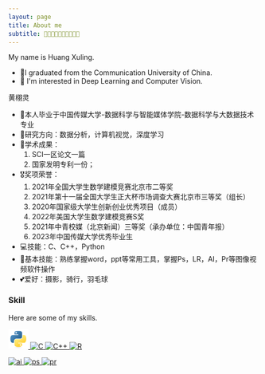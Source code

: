 ```yaml
---
layout: page
title: About me
subtitle: 💜💜💜💜💜💜💜💜💜💜
---
```


My name is Huang Xuling. 

- 🏫I graduated from the Communication University of China.
- 💖 I'm interested in Deep Learning and Computer Vision.

黄栩灵

- 🏫本人毕业于中国传媒大学-数据科学与智能媒体学院-数据科学与大数据技术专业
- 💖研究方向：数据分析，计算机视觉，深度学习
- 📖学术成果：
  1. SCI一区论文一篇
  2. 国家发明专利一份；  
- 🎖️奖项荣誉：
  1. 2021年全国大学生数学建模竞赛北京市二等奖
  2. 2021年第十一届全国大学生正大杯市场调查大赛北京市三等奖（组长）
  3. 2020年国家级大学生创新创业优秀项目（成员）
  4. 2022年美国大学生数学建模竞赛S奖
  5. 2021年中青校媒（北京新闻）三等奖（承办单位：中国青年报）
  6. 2023年中国传媒大学优秀毕业生
- 💻技能：C、C++，Python
- 💽基本技能：熟练掌握word，ppt等常用工具，掌握Ps，LR，AI，Pr等图像视频软件操作
- 💕爱好：摄影，骑行，羽毛球

### Skill
Here are some of my skills.
<!-- ![avatar]("https://raw.githubusercontent.com/devicons/devicon/master/icons/python/python-original.svg")
![avatar]("https://upload.wikimedia.org/wikipedia/commons/thumb/3/35/The_C_Programming_Language_logo.svg/800px-The_C_Programming_Language_logo.svg.png")
![avatar]("https://upload.wikimedia.org/wikipedia/commons/thumb/1/18/ISO_C%2B%2B_Logo.svg/800px-ISO_C%2B%2B_Logo.svg.png")
![avatar]("https://www.r-project.org/Rlogo.png")
![avatar]("https://www.adobe.com/content/dam/shared/images/product-icons/svg/illustrator.svg")
![avatar]("https://www.adobe.com/content/dam/acom/one-console/icons_rebrand/ps_appicon.svg")
![avatar]("https://www.adobe.com/content/dam/cct/creativecloud/business/teams/free-trial-new/desktop_premiere.svg") -->
<p align="left">
    <a href="https://www.python.org" target="_blank"> <img src="https://raw.githubusercontent.com/devicons/devicon/master/icons/python/python-original.svg" alt="python" width="40" height="40"/> </a>
    <a href="https://en.wikipedia.org/wiki/The_C_Programming_Language" target="_blank"> <img src="https://upload.wikimedia.org/wikipedia/commons/thumb/3/35/The_C_Programming_Language_logo.svg/800px-The_C_Programming_Language_logo.svg.png" alt="C" width="40" height="40"/> </a>
    <a href="https://en.wikipedia.org/wiki/C%2B%2B" target="_blank"> <img src="https://upload.wikimedia.org/wikipedia/commons/thumb/1/18/ISO_C%2B%2B_Logo.svg/800px-ISO_C%2B%2B_Logo.svg.png" alt="C++" width="40" height="40"/> </a>
    <a href="https://www.r-project.org/" target="_blank"> <img src="https://www.r-project.org/Rlogo.png" alt="R" width="40" height="40"/> </a>
    </p>
 <p align="left">
    <a href="https://www.adobe.com/products/illustrator.html" target="_blank"> <img src="https://www.adobe.com/content/dam/shared/images/product-icons/svg/illustrator.svg" alt="ai" width="40" height="40"/> </a> 
    <a href="https://www.adobe.com/products/photoshop.html" target="_blank"> <img src="https://www.adobe.com/content/dam/acom/one-console/icons_rebrand/ps_appicon.svg" alt="ps" width="40" height="40"/> </a> 
    <a href="https://www.adobe.com/products/premiere.html" target="_blank"> <img src="https://www.adobe.com/content/dam/cct/creativecloud/business/teams/free-trial-new/desktop_premiere.svg" alt="pr" width="40" height="40"/> </a> 
    </p>
